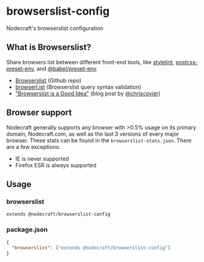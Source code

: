 # browserslist-config
Nodecraft's browserslist configuration

## What is Browserslist?

Share browsers list between different front-end tools, like [stylelint](https://stylelint.io/), [postcss-preset-env](https://preset-env.cssdb.org/), and [@babel/preset-env](https://babeljs.io/docs/en/babel-preset-env).

- [Browserslist](https://github.com/ai/browserslist) (Github repo)
- [browserl.ist](http://browserl.ist) (Browserslist query syntax validation)
- ["Browserslist is a Good Idea"](https://css-tricks.com/browserlist-good-idea/) (blog post by [@chriscoyier](https://github.com/chriscoyier))

## Browser support

Nodecraft generally supports any browser with >0.5% usage on its primary domain, Nodecraft.com, as well as the last 3 versions of every major browser. These stats can be found in the `browserslist-stats.json`. There are a few exceptions:

- IE is never supported
- Firefox ESR is always supported

## Usage

### browserslist
```
extends @nodecraft/browserslist-config
```

### package.json

```json
{
  "browserslist": ["extends @nodecraft/browserslist-config"]
}
```
